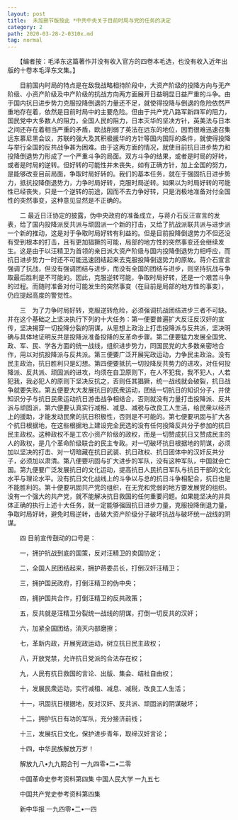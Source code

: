 ```yaml
---
layout: post
title:  未加删节版按此 *中共中央关于目前时局与党的任务的决定
category: 2
path: 2020-03-28-2-0310x.md
tag: normal
---
```


　　【编者按：毛泽东这篇著作并没有收入官方的四卷本毛选，也没有收入近年出版的十卷本毛泽东文集。】

　　目前国内时局的特点是在敌我战略相持阶段中，大资产阶级的投降方向与无产阶级、小资产阶级及中产阶级的抗战方向两方面展开日益明显日益严重的斗争。由于国内抗日进步势力克服投降倒退的力量还不足，就使得投降与倒退的危险依然严重地存在着，依然是目前时局中的主要危险。但由于共产党八路军新四军的阻力，国民党中大多数人的阻力，全国人民的阻力，日本灭华的坚决方针，英美法与日本之间还存在着相当严重的矛盾，欧战削弱了英法在远东的地位，因而很难迅速召集远东慕尼黑会议，苏联的强大及其积极援华的方针等国内国际的条件，就使得投降与举行全国的反共战争甚为困难。由于这两方面的情况，就使目前抗日进步势力和投降倒退势力形成了一个严重斗争的局面。双方斗争的结果，或者是时局的好转，或者是时局的逆转。但好转的可能性并未丧失，如有正确方针，加上全国的努力，是能够改变目前局面，争取时局好转的。我们的基本任务，就在于强固抗日进步势力，抵抗投降倒退势力，力争时局好转，克服时局逆转。如果以为时局好转的可能性已经丧失，只是一个逆转的前途，因而不去力争好转，只是消极地准备对付全国性的突然事变，这种意见显然是不正确的。

　　二 最近日汪协定的披露，伪中央政府的准备成立，与蒋介石反汪宣言的发表，给了国内投降派反共派与顽固派一个新的打击，又给了抗战派联共派与进步派一个新的推动，这是对于争取时局好转有利益的。但是目前投降倒退势力不但还没有受到根本的打击，且有更加猖獗的可能，局部的地方性的突然事变还会继续发生。这是由于以汪精卫为首领的亲日派大资产阶级与国内投降倒退势力相呼应，而抗日进步势力一时还不可能迅速团结起来去克服投降倒退势力的原故。蒋介石宣言强调了抗战，但没有强调团结与进步，而没有全国的团结与进步，则坚持抗战与争取最后胜利是不可能的。因此，克服逆转可能，争取时局好转，还是一个艰苦斗争的过程。而随时准备对付可能发生的突然事变（在目前是局部的地方性的事变），仍应提起高度的警觉性。

　　三　为了力争时局好转，克服逆转危险，必须强调抗战团结进步三者不可缺。并在这个基础之上坚决执行下列的十大任务：第一便要普遍扩大反汪反汉奸的宣传，坚决揭穿一切投降分裂的阴谋，从思想上政治上打击投降派与反共派，坚决明确与具体地证明反共是投降派准备投降的反革命步骤。第二便要猛力发展全国党、政、军、民、学各方面的统一战线，组织进步势力，同国民党的大多数亲密地合作，用以对抗投降派与反共派。第三便要广泛开展宪政运动，力争民主政治。没有民主政治，抗日胜利只是幻想。第四便要抵抗一切投降反共势力的进攻，对任何投降派、反共派、顽固派的进攻，均须在自卫原则下，在人不犯我，我不犯人，人若犯我，我必犯人的原则下坚决反抗之，否则任其猖獗，统一战线就会破裂，抗日战争就要失败。第五便要大大发展抗日的民衆运动，团结一切抗日的知识分子，并使知识分子与抗日民衆运动抗日游击战争相结合，否则就没有力量打击投降派、反共派与顽固派，第六便要认真实行减租、减息、减税与改良工人生活，给民衆以经济上的援助，才能发动民衆的抗日积极性，否则是不可能的。第七便要巩固与扩大各个抗日根据地，在这些根据地上建设完全民选的没有任何投降反共分子参加的抗日民主政权。这种政权不是工农小资产阶级的政权，而是一切赞成抗日又赞成民主的人的政权，是几个革命阶级联合的民主专政。对一切破坏抗日根据地的阴谋，必须加以坚决的打击、对一切暗藏在抗日武装、抗日政权、抗日团体中的汉奸反共分子，必须加以肃清。第八便要巩固与扩大进步的军队，没有这种军队，中国就会亡国。第九便要广泛发展抗日的文化运动，提高抗日人民抗日军队与抗日干部的文化水平与理论水平。没有抗日文化战线上的斗争以与总的抗日斗争相配合，抗日也是不能胜利的。第十便要巩固共产党的组织，在无党和党弱的地方要发展党的组织。没有一个强大的共产党，就不能解决抗日救国的任何重要问题。如果能坚决的并具体正确的执行上述十大任务，就一定能够强固抗日进步力量，克服投降倒退力量，争取时局好转，避免时局逆转，击破大资产阶级分子破坏抗战与破坏统一战线的阴谋。

　　四 目前宣传鼓动的口号是：

　　一，拥护抗战到底的国策，反对汪精卫的卖国协定；

　　二，全国人民团结起来，拥护蒋委员长，打倒汉奸汪精卫；

　　三，拥护国民政府，打倒汪精卫的伪中央；

　　四，拥护国共合作，打倒汪精卫的反共政策；

　　五，反共就是汪精卫分裂统一战线的阴谋，打倒一切反共的汉奸；

　　六，加紧全国团结，消灭内部磨擦；

　　七，革新内政，开展宪政运动，树立抗日民主政权；

　　八，开放党禁，允许抗日党派的合法存在权；

　　九，人民有抗日救国的言论、出版、集会、结社自由权；

　　十，发展民衆运动，实行减租、减息、减税，改良工人生活；

　　十一，巩固抗日根据地，反对汉奸、反共派、顽固派的阴谋破坏；

　　十二，拥护抗日有功的军队，充分接济前线；

　　十三，发展抗日文化，保护进步青年，取缔汉奸言论；

　　十四，中华民族解放万岁！


　　解放九八•九九期合刊 一九四零•二•二零

　　中国革命史参考资料第四集 中国人民大学 一九五七

　　中囯共产党史参考资料第四集

　　新中华报 一九四零•二•一四　



